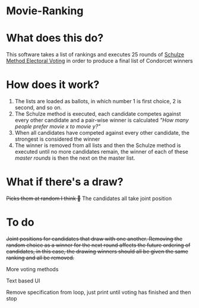 # Movie-Ranking

# What does this do?
This software takes a list of rankings and executes 25 rounds of [Schulze Method Electoral Voting](https://en.wikipedia.org/wiki/Schulze_method) in order to produce a final list of Condorcet winners

# How does it work?
1. The lists are loaded as ballots, in which number 1 is first choice, 2 is second, and so on.
2. The Schulze method is executed, each candidate competes against every other candidate and a pair-wise winner is calculated
*"How many people prefer movie x to movie y?"*
3. When all candidates have competed against every other candidate, the strongest is considered the winner
4. The winner is removed from all lists and then the Schulze method is executed until no more candidates remain, the winner of each of these *master rounds* is then the next on the master list.

# What if there's a draw?
~~Picks them at random I think 👀~~
The candidates all take joint position

# To do
~~Joint positions for candidates that draw with one another. Removing the random choice as a winner for the next round affects the future ordering of candidates, in this case, the drawing winners should all be given the same ranking and all be removed.~~

More voting methods


Text based UI


Remove specification from loop, just print until voting has finished and then stop
